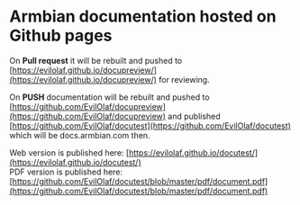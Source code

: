 # Armbian documentation hosted on Github pages


On **Pull request** it will be rebuilt and pushed to [https://evilolaf.github.io/docupreview/](https://evilolaf.github.io/docupreview/) for reviewing.

On **PUSH** documentation will be rebuilt and pushed to [https://github.com/EvilOlaf/docupreview](https://github.com/EvilOlaf/docupreview) and published [https://github.com/EvilOlaf/docutest](https://github.com/EvilOlaf/docutest) which will be docs.armbian.com then.


Web version is published here: [https://evilolaf.github.io/docutest/](https://evilolaf.github.io/docutest/)  
PDF version is published here: [https://github.com/EvilOlaf/docutest/blob/master/pdf/document.pdf](https://github.com/EvilOlaf/docutest/blob/master/pdf/document.pdf)
